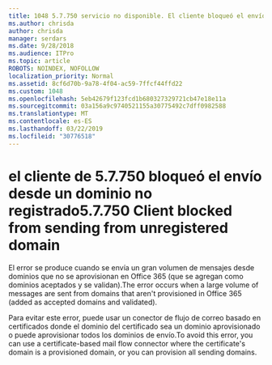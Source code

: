 ```yaml
---
title: 1048 5.7.750 servicio no disponible. El cliente bloqueó el envío de dominios no registrados
ms.author: chrisda
author: chrisda
manager: serdars
ms.date: 9/28/2018
ms.audience: ITPro
ms.topic: article
ROBOTS: NOINDEX, NOFOLLOW
localization_priority: Normal
ms.assetid: 8cf6d70b-9a78-4f04-ac59-7ffcf44ffd22
ms.custom: 1048
ms.openlocfilehash: 5eb42679f123fcd1b680327329721cb47e18e11a
ms.sourcegitcommit: 03a156a9c9740521155a30775492c7dff0982588
ms.translationtype: MT
ms.contentlocale: es-ES
ms.lasthandoff: 03/22/2019
ms.locfileid: "30776518"
---
```

# <a name="57750-client-blocked-from-sending-from-unregistered-domain"></a><span data-ttu-id="eec18-103">el cliente de 5.7.750 bloqueó el envío desde un dominio no registrado</span><span class="sxs-lookup"><span data-stu-id="eec18-103">5.7.750 Client blocked from sending from unregistered domain</span></span>

<span data-ttu-id="eec18-104">El error se produce cuando se envía un gran volumen de mensajes desde dominios que no se aprovisionan en Office 365 (que se agregan como dominios aceptados y se validan).</span><span class="sxs-lookup"><span data-stu-id="eec18-104">The error occurs when a large volume of messages are sent from domains that aren't provisioned in Office 365 (added as accepted domains and validated).</span></span>
  
<span data-ttu-id="eec18-105">Para evitar este error, puede usar un conector de flujo de correo basado en certificados donde el dominio del certificado sea un dominio aprovisionado o puede aprovisionar todos los dominios de envío.</span><span class="sxs-lookup"><span data-stu-id="eec18-105">To avoid this error, you can use a certificate-based mail flow connector where the certificate's domain is a provisioned domain, or you can provision all sending domains.</span></span>
  

